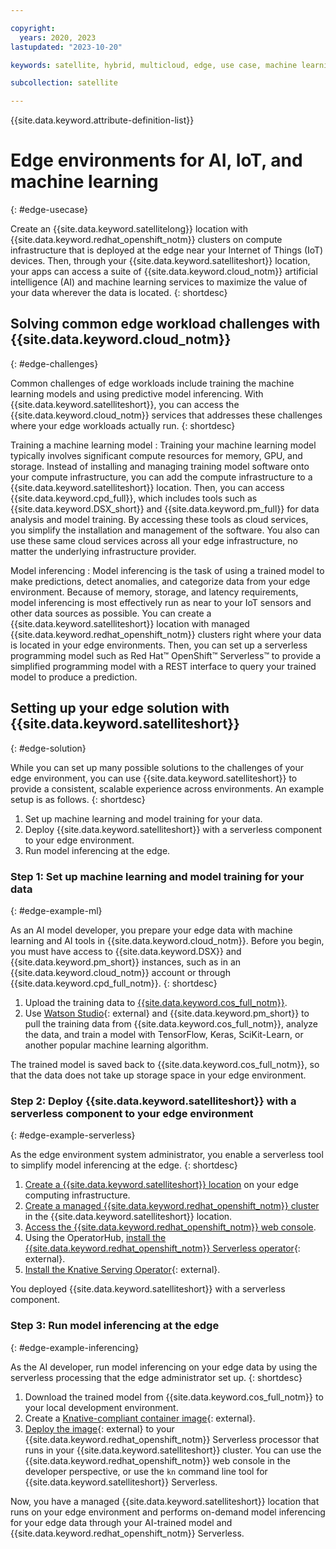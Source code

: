 ```yaml
---

copyright:
  years: 2020, 2023
lastupdated: "2023-10-20"

keywords: satellite, hybrid, multicloud, edge, use case, machine learning

subcollection: satellite

---
```


{{site.data.keyword.attribute-definition-list}}

# Edge environments for AI, IoT, and machine learning
{: #edge-usecase}

Create an {{site.data.keyword.satellitelong}} location with {{site.data.keyword.redhat_openshift_notm}} clusters on compute infrastructure that is deployed at the edge near your Internet of Things (IoT) devices. Then, through your {{site.data.keyword.satelliteshort}} location, your apps can access a suite of {{site.data.keyword.cloud_notm}} artificial intelligence (AI) and machine learning services to maximize the value of your data wherever the data is located.
{: shortdesc}

## Solving common edge workload challenges with {{site.data.keyword.cloud_notm}}
{: #edge-challenges}

Common challenges of edge workloads include training the machine learning models and using predictive model inferencing. With {{site.data.keyword.satelliteshort}}, you can access the {{site.data.keyword.cloud_notm}} services that addresses these challenges where your edge workloads actually run.
{: shortdesc}

Training a machine learning model
:    Training your machine learning model typically involves significant compute resources for memory, GPU, and storage. Instead of installing and managing training model software onto your compute infrastructure, you can add the compute infrastructure to a {{site.data.keyword.satelliteshort}} location. Then, you can access {{site.data.keyword.cpd_full}}, which includes tools such as {{site.data.keyword.DSX_short}} and {{site.data.keyword.pm_full}} for data analysis and model training. By accessing these tools as cloud services, you simplify the installation and management of the software. You also can use these same cloud services across all your edge infrastructure, no matter the underlying infrastructure provider.

Model inferencing
:    Model inferencing is the task of using a trained model to make predictions, detect anomalies, and categorize data from your edge environment. Because of memory, storage, and latency requirements, model inferencing is most effectively run as near to your IoT sensors and other data sources as possible. You can create a {{site.data.keyword.satelliteshort}} location with managed {{site.data.keyword.redhat_openshift_notm}} clusters right where your data is located in your edge environments. Then, you can set up a serverless programming model such as Red Hat&trade; OpenShift&trade; Serverless&trade; to provide a simplified programming model with a REST interface to query your trained model to produce a prediction.


## Setting up your edge solution with {{site.data.keyword.satelliteshort}}
{: #edge-solution}

While you can set up many possible solutions to the challenges of your edge environment, you can use {{site.data.keyword.satelliteshort}} to provide a consistent, scalable experience across environments. An example setup is as follows.
{: shortdesc}

1. Set up machine learning and model training for your data.
2. Deploy {{site.data.keyword.satelliteshort}} with a serverless component to your edge environment.
3. Run model inferencing at the edge.

### Step 1: Set up machine learning and model training for your data
{: #edge-example-ml}

As an AI model developer, you prepare your edge data with machine learning and AI tools in {{site.data.keyword.cloud_notm}}. Before you begin, you must have access to {{site.data.keyword.DSX}} and {{site.data.keyword.pm_short}} instances, such as in an {{site.data.keyword.cloud_notm}} account or through {{site.data.keyword.cpd_full_notm}}.
{: shortdesc}

1. Upload the training data to [{{site.data.keyword.cos_full_notm}}](/docs/cloud-object-storage?topic=cloud-object-storage-getting-started-cloud-object-storage).
2. Use [Watson Studio](dataplatform.cloud.ibm.com/docs/content/wsj/analyze-data/data-science.html){: external} and {{site.data.keyword.pm_short}} to pull the training data from {{site.data.keyword.cos_full_notm}}, analyze the data, and train a model with TensorFlow, Keras, SciKit-Learn, or another popular machine learning algorithm. 

The trained model is saved back to {{site.data.keyword.cos_full_notm}}, so that the data does not take up storage space in your edge environment.

### Step 2: Deploy {{site.data.keyword.satelliteshort}} with a serverless component to your edge environment
{: #edge-example-serverless}

As the edge environment system administrator, you enable a serverless tool to simplify model inferencing at the edge.
{: shortdesc} 

1. [Create a {{site.data.keyword.satelliteshort}} location](/docs/satellite?topic=satellite-locations) on your edge computing infrastructure.
2. [Create a managed {{site.data.keyword.redhat_openshift_notm}} cluster](/docs/openshift?topic=openshift-satellite-clusters) in the {{site.data.keyword.satelliteshort}} location.
3. [Access the {{site.data.keyword.redhat_openshift_notm}} web console](/docs/openshift?topic=openshift-access_cluster#access_cluster_sat).
4. Using the OperatorHub, [install the {{site.data.keyword.redhat_openshift_notm}} Serverless operator](https://www.redhat.com/en/topics/microservices/why-choose-openshift-serverless){: external}.
5. [Install the Knative Serving Operator](https://www.redhat.com/en/topics/microservices/why-choose-openshift-serverless){: external}.

You deployed {{site.data.keyword.satelliteshort}} with a serverless component.

### Step 3: Run model inferencing at the edge
{: #edge-example-inferencing}

As the AI developer, run model inferencing on your edge data by using the serverless processing that the edge administrator set up.
{: shortdesc}

1. Download the trained model from {{site.data.keyword.cos_full_notm}} to your local development environment.
2. Create a [Knative-compliant container image](https://knative.dev/docs/serving/samples/hello-world/helloworld-python/index.html){: external}.
3. [Deploy the image](https://developers.redhat.com/blog/2020/04/30/serverless-applications-made-faster-and-simpler-with-openshift-serverless-ga){: external} to your {{site.data.keyword.redhat_openshift_notm}} Serverless processor that runs in your {{site.data.keyword.satelliteshort}} cluster. You can use the {{site.data.keyword.redhat_openshift_notm}} web console in the developer perspective, or use the `kn` command line tool for {{site.data.keyword.satelliteshort}} Serverless.

Now, you have a managed {{site.data.keyword.satelliteshort}} location that runs on your edge environment and performs on-demand model inferencing for your edge data through your AI-trained model and {{site.data.keyword.redhat_openshift_notm}} Serverless.
